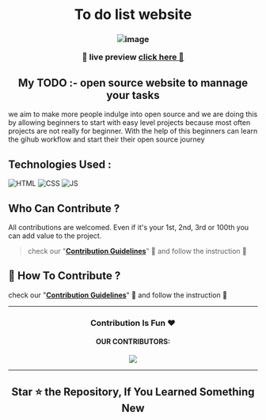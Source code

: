 <link rel="stylesheet" href="../css/index.css">

<h1 align="center"> To do list website </h1>

<h3 align="center">

![image](https://user-images.githubusercontent.com/115569958/197495268-770265c3-c59b-4ff3-a669-2ee427eaf1e2.png)

__🧿 live preview__ [click here 👀](https://osbc2022.github.io/to-do-list/) 

</h3>

<h2 align=center> My TODO :- open source website to mannage your tasks </h2>

we aim to make more people indulge into open source and we are doing this by allowing beginners to start with  easy level projects because most often projects are not really for beginner. With the help of this beginners can learn the gihub workflow and start their their open source journey

## Technologies Used :
![HTML](https://img.shields.io/badge/html5%20-%23E34F26.svg?&style=for-the-badge&logo=html5&logoColor=white)
![CSS](https://img.shields.io/badge/css3%20-%231572B6.svg?&style=for-the-badge&logo=css3&logoColor=white)
![JS](https://img.shields.io/badge/javascript%20-%23323330.svg?&style=for-the-badge&logo=javascript&logoColor=%23F7DF1E)

## Who Can Contribute ?
All contributions are welcomed. Even if it's your 1st, 2nd, 3rd or 100th you can add value to the project.
 > check our "<b>[Contribution Guidelines](./CONTRIBUTING.md)</b>" 👀 and follow the instruction 📜


## 📌 How To Contribute ?
check our "<b>[Contribution Guidelines](./CONTRIBUTING.md)</b>" 👀 and follow the instruction 📜

---

<h3 align=center> Contribution Is Fun ❤️ </h3>

<div align=center>
<h4>OUR CONTRIBUTORS:</h4>

  <a href="https://github.com/osbc2022/to-do-list/graphs/contributors">
    <img src="https://contrib.rocks/image?repo=osbc2022/to-do-list" />
  </a>
</div>

---

<h2 align=center> Star ⭐ the Repository, If You Learned Something New </h2>
